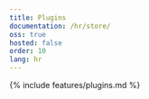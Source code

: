 ```yaml
---
title: Plugins
documentation: /hr/store/
oss: true
hosted: false
order: 10
lang: hr
---
```


{% include features/plugins.md %}
